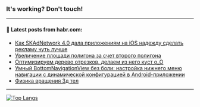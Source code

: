 ### It's working? Don't touch!

---
<!--
#### 🛠️ Technical stack:

![C++](https://img.shields.io/badge/C++-informational?logo=c%2B%2B&style=flat&logoColor=white&color=9C033A)
![Java](https://img.shields.io/badge/Java-informational?logo=java&style=flat&logoColor=white&color=007396)
![Kotlin](https://img.shields.io/badge/Kotlin-informational?logo=Kotlin&style=flat&logoColor=white&color=0095D5)
![JS](https://img.shields.io/badge/JS-informational?logo=javaScript&style=flat&logoColor=black&color=F7Df1E) <br>
![HTML5](https://img.shields.io/badge/HTML5-informational?logo=html5&style=flat&logoColor=white&color=E34F26)
![CSS3](https://img.shields.io/badge/CSS3-informational?logo=css3&style=flat&logoColor=white&color=157286)
![Sass](https://img.shields.io/badge/Saas-informational?logo=sass&style=flat&logoColor=white&color=hotpink)
![PHP](https://img.shields.io/badge/PHP-informational?logo=php&style=flat&logoColor=white&color=777BB4) <br>
![WebPAck](https://img.shields.io/badge/WebPack-informational?logo=webPack&style=flat&logoColor=white&color=FF6F00)
![Bootstrap](https://img.shields.io/badge/Bootstrap-informational?logo=Bootstrap&style=flat&logoColor=white&color=7952B3)
![MySQL](https://img.shields.io/badge/MySQL-informational?logo=MySQL&style=flat&logoColor=white&color=00f) <br>
![NodeJS](https://img.shields.io/badge/NodeJS-informational?logo=node.js&style=flat&logoColor=white&color=43853D)
![Spring](https://img.shields.io/badge/Spring-informational?logo=Spring&style=flat&logoColor=white&color=0A9EDC)
![Angular](https://img.shields.io/badge/Vue-informational?logo=vue.js&style=flat&logoColor=white&color=red)
![Git](https://img.shields.io/badge/Git-informational?logo=git&style=flat&logoColor=white&color=darkorange)

___
-->

#### 💬 Latest posts from habr.com:

<!-- BLOG-POST-LIST:START -->
- [Как SKAdNetwork 4.0 дала приложениям на iOS надежду сделать рекламу чуть лучше](https://habr.com/ru/post/697610/?utm_source=habrahabr&utm_medium=rss&utm_campaign=697610)
- [Увеличение площади полигона за счет второго полигона](https://habr.com/ru/post/697602/?utm_source=habrahabr&utm_medium=rss&utm_campaign=697602)
- [Оптимизируем дерево отрезков, делаем из него куст o_O](https://habr.com/ru/post/697598/?utm_source=habrahabr&utm_medium=rss&utm_campaign=697598)
- [Умный BottomNavigationView без боли: настройка нижнего меню навигации с динамической конфигурацией в Android-приложении](https://habr.com/ru/post/697578/?utm_source=habrahabr&utm_medium=rss&utm_campaign=697578)
- [Физика вращения 3д тел](https://habr.com/ru/post/697534/?utm_source=habrahabr&utm_medium=rss&utm_campaign=697534)
<!-- BLOG-POST-LIST:END -->

---

[![Top Langs](https://github-readme-stats.vercel.app/api/top-langs/?username=zloylis&layout=compact&hide_border=true&theme=dracula)](https://github.com/zloylis)
